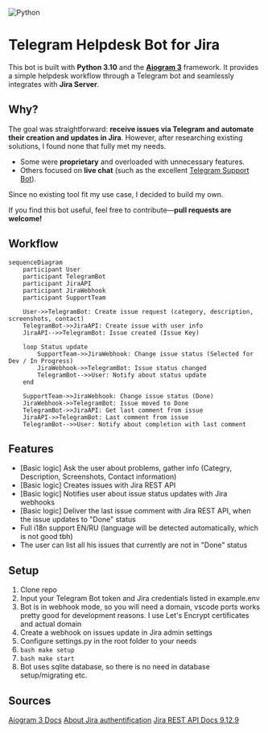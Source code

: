 ![Python](https://img.shields.io/badge/python-v3.10-blue)

# Telegram Helpdesk Bot for Jira  

This bot is built with **Python 3.10** and the [**Aiogram 3**](https://github.com/aiogram/aiogram) framework. 
It provides a simple helpdesk workflow through a Telegram bot and seamlessly integrates with **Jira Server**.  

## Why?  

The goal was straightforward: **receive issues via Telegram and automate their creation and updates in Jira**. 
However, after researching existing solutions, I found none that fully met my needs.  

- Some were **proprietary** and overloaded with unnecessary features.  
- Others focused on **live chat** (such as the excellent [Telegram Support Bot](https://github.com/bostrot/telegram-support-bot)).  

Since no existing tool fit my use case, I decided to build my own.  

If you find this bot useful, feel free to contribute—**pull requests are welcome!**


## Workflow

```mermaid
sequenceDiagram
    participant User
    participant TelegramBot
    participant JiraAPI
    participant JiraWebhook
    participant SupportTeam

    User->>TelegramBot: Create issue request (category, description, screenshots, contact)
    TelegramBot->>JiraAPI: Create issue with user info
    JiraAPI-->>TelegramBot: Issue created (Issue Key)

    loop Status update
        SupportTeam->>JiraWebhook: Change issue status (Selected for Dev / In Progress)
        JiraWebhook->>TelegramBot: Issue status changed
        TelegramBot-->>User: Notify about status update
    end

    SupportTeam->>JiraWebhook: Change issue status (Done)
    JiraWebhook->>TelegramBot: Issue moved to Done
    TelegramBot->>JiraAPI: Get last comment from issue
    JiraAPI->>TelegramBot: Last comment from issue
    TelegramBot-->>User: Notify about completion with last comment
```

## Features

- [Basic logic] Ask the user about problems, gather info (Categry, Description, Screenshots, Contact information)
- [Basic logic] Creates issues with Jira REST API
- [Basic logic] Notifies user about issue status updates with Jira webhooks
- [Basic logic] Deliver the last issue comment with Jira REST API, when the issue updates to "Done" status
- Full i18n support EN/RU (language will be detected automatically, which is not good tbh)
- The user can list all his issues that currently are not in "Done" status 

## Setup

1. Clone repo
2. Input your Telegram Bot token and Jira credentials listed in example.env
3. Bot is in webhook mode, so you will need a domain, vscode ports works pretty good for development reasons. I use Let's Encrypt certificates and actual domain
4. Create a webhook on issues update in Jira admin settings
5. Configure settings.py in the root folder to your needs
6. ```bash make setup```
9. ```bash make start```
10. Bot uses sqlite database, so there is no need in database setup/migrating etc.

## Sources
[Aiogram 3 Docs](https://docs.aiogram.dev/)
[About Jira authentification](https://developer.atlassian.com/server/jira/platform/cookie-based-authentication/)
[Jira REST API Docs 9.12.9](https://docs.atlassian.com/software/jira/docs/api/REST/9.12.9/)